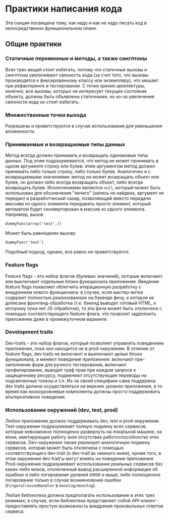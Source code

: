 # Практики написания кода

Эта секция посвящена тому, как надо и как не надо писать код в
непосредственно функциональном плане.

## Общие практики

### Статичные переменные и методы, а также синглтоны

Всех трех вещей стоит избегать, потому что статичные вызовы и синглтоны
увеличивают связность кода (за счет того, что вызовы производятся к
фиксированному классу или экземпляру), что мешает при рефакторинге и
тестировании. С точки зрения архитектуры, конечно, все вызовы, которых
не интересует текущее состояние объекта, должны быть объявлены
статичными, но из-за увеличения связности кода их стоит избегать.

### Множественные точки выхода

Разрешены и приветствуются в случае использования для уменьшения
вложенности.

### Принимаемые и возвращаемые типы данных

Метод всегда должен принимать и возвращать одинаковые типы данных. Под
этим подразумевается, что метод не может принимать в одном аргументе
строку или булев: этим аргументом метод должен принимать либо только
строку, либо только булев. Аналогично и с возвращаемыми значениями:
метод не может возвращать объект или булев, он должен либо всегда
возвращать объект, либо всегда возвращать булев. Исключениеми являются
`null`, который может быть использован для обозначения "ничего" (запись
не найдена, аргумент не передан) и разработческий сахар, позволяющий
вместо передачи массива из одного элемента передавать просто элемент,
который автоматом будет сконвертирован в массив из одного элемента.
Например, вызов

    dummyFunc(array('test',))
    
Может быть равноценен вызову

    dummyFunc('test')
    
Подобный подход, однако, все равно не приветствуется.

### Feature flags

Feature flags - это набор флагов (булевых значений), которые включают
или выключают отдельные блоки функционала приложения. Введение feature
flags похволяет облегчить итерационную разработку с внедрением нового
функционала: в случае, если мастер-ветка содержит полностью
реализованную на бэкенде фичу, к которой не дописана фронтенд-обработка
(т.е. бэкенд выводит готовый HTML, к которому пока нет JS-обработки), то
эта фича может быть отключена с помощью соответствующего feature-флага,
что позволит задеплоить приложение даже в промежуточном варианте.


### Development traits


Dev-traits - это набор флагов, который позволяет управлять поведением
приложения, пока оно находится не в prod-окружении. В отличие от feature
flags, dev traits не включают и выключают целые блоки функционала, а
меняют поведение приложения: включают пре-заполнение форм для ручного
тестирования, включают профилирование, выводят граф прав при каждом
запросе к защищенному ресурсу, подменяют отсутствующие переводы на
подсвеченные токены и т.п. Из-за своей специфики сама поддержка dev
traits должна осуществляться на верхних уровнях приложения, в то время
как низкоуровневые компоненты должны просто поддерживать альтернативное
поведение.

### Использование окружений (dev, test, prod)

Любое приложение должно поддерживать dev, test и prod-окружения.
Test-окружение подразумевает полную подмену всех сервисов, которые
невозможно полноценно развернуть на локальной машине, на моки,
имитирующие работу (или отсутствие работоспособности) этих сервисов.
Dev-окружение также реализует аналогичную подмену сервисов, которая
может быть отключена с помощью соответствующего dev-trait (о
dev-trait'ах немного ниже), кроме того, в этом окружении dev-trait'ы
могут влиять на поведение приложения. Prod-окружение подразумевает
использование реальных сервисов без каких-либо моков, отключенный вывод
расширенной информации об ошибках и либо логирование уровней `ERROR` и
выше, либо полноценное логирование только в случае возникновения ошибки
(`FingersCrossedHandler` в `monolog/monolog`).

Любая библиотека должна предполагать использование в этих трех режимах;
в случае, если библиотека представляет собой API-клиент - предоставлять
простую возможность внедрения произвольных ответов сервиса.
